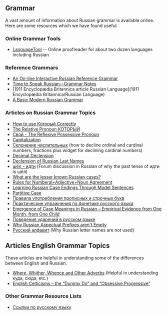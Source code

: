 ## Grammar

A vast amount of information about Russian grammar is available online. Here are some
resources which we have found useful.

### Online Grammar Tools
* [LanguageTool](https://languagetool.org/) --
	Online proofreader for about two dozen languages including Russian

### Reference Grammars
* [An On-line Interactive Russian Reference Grammar](https://www.alphadictionary.com/rusgrammar/)
* [Time to Speak Russian--Grammar Notes](http://speak-russian.cie.ru/time_new/eng/grammar/)
* [1911 Encyclopædia Britannica article Russian Language](1911 Encyclopædia Britannica/Russian Language)
* [A Basic Modern Russian Grammar](https://archive.org/details/EugeniaNekrasovaABasicModernRussianGrammar)

### Articles on Russian Grammar Topics
* [How to use Который Correctly](https://www.readyrussian.org/Handouts/Grammar%2016--%D0%9A%D0%BE%D1%82%D0%BE%D1%80%D1%8B%D0%B9.html)
* [The Relative Pronoun КОТОРЫЙ](https://www.alphadictionary.com/rusgrammar/kotoryj.html)
* [Свой - The Reflexive Possessive Pronoun](http://explorerussian.com/svoj-reflexive-possessive-pronoun/)
* [Capitalization](http://russianlearn.com/grammar/category/capitalization)
* [Склонение числительных](https://numeralonline.ru/) (how to decline ordinal and cardinal numbers, fractions plus widget for declining cardinal numbers)
* [Decimal Declension](https://russian.stackexchange.com/questions/1559/decimal-declension-ii)
* [Declension of Russian Last Names](https://blogs.transparent.com/russian/declension-of-russian-last-names/)
* [шёл - идти](https://ru-etymology.livejournal.com/1046100.html) (Forum discussion in Russian of why the past tense of идти is шёл)
* [What are the lesser known Russian cases?](https://russian.stackexchange.com/questions/404/what-are-the-lesser-known-russian-cases)
* [Rules for Numberal+Adjective+Noun Agreement](https://russian.stackexchange.com/questions/14915/can-anyone-clear-up-some-discrepancies-between-rules-for-numeraladjectivenoun)
* [Learning Russian Case Endings Through Model Sentences](https://scholarsarchive.byu.edu/etd/1171/)
* [Partitive Case](http://russian.cornell.edu/grammar/html/le71_78_a.htm)
* [Правила употребления прописных и строчных букв](http://orthographia.ru/orfografia.php?sid=81)
* [Практические упражнения по фонетике русского языка](https://is.muni.cz/do/ped/kat/KRus/fonetika/index.html)
* [Emergence of Case Meanings in Russian – Empirical Evidence from One Month, from One Child](https://www.degruyter.com/downloadpdf/j/adverba.2009.1.issue-1/v10196-011-0005-2/v10196-011-0005-2.pdf)
* [Поведение ударений в русском языке](http://refpin.ru/ref_merqasjgeyfs.html)
* [Why Russian Aspectual Prefixes aren't Empty](http://emptyprefixes.uit.no/pri_rus.htm)
* [Русский алфавит](https://wikitranslate.org/wiki/Russian_alphabet/Russian) (Why Russian letter names are not used)

## Articles English Grammar Topics
These articles are helpful in understanding some of the differences between English and Russian.

* [Where, Whither, Whence and Other Adverbs](https://jansenprice.com/blog/?id=10-Where-Whither-Whence-and-Other-Adverbs) (Helpful in understanding куда, сюда, etc.)
* [English Celticisms – the “Dummy Do” and “Obsessive Progressive”](http://englishcowpath.blogspot.com/2013/03/english-celticisms-dummy-do-and.html)


### Other Grammar Resource Lists
* [Ссылки по русскому языку](http://morpher.ru/Russian/Links.aspx)

